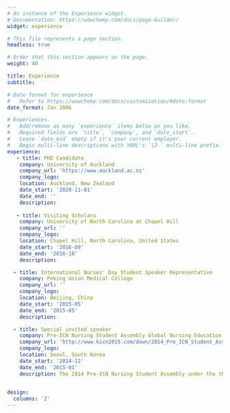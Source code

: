 ```yaml
---
# An instance of the Experience widget.
# Documentation: https://wowchemy.com/docs/page-builder/
widget: experience

# This file represents a page section.
headless: true

# Order that this section appears on the page.
weight: 40

title: Experience
subtitle:

# Date format for experience
#   Refer to https://wowchemy.com/docs/customization/#date-format
date_format: Jan 2006

# Experiences.
#   Add/remove as many `experience` items below as you like.
#   Required fields are `title`, `company`, and `date_start`.
#   Leave `date_end` empty if it's your current employer.
#   Begin multi-line descriptions with YAML's `|2-` multi-line prefix.
experience:
   - title: PHD Candidate
    company: University of Auckland
    company_url: 'https://www.auckland.ac.nz'
    company_logo: 
    location: Auckland, New Zealand
    date_start: '2020-11-01'
    date_end: ''
    description: 
  
   - title: Visiting Scholars
    company: University of North Carolina at Chapel Hill
    company_url: ''
    company_logo: 
    location: Chapel Hill, North Carolina, United States
    date_start: '2016-09'
    date_end: '2016-10'
    description: 

  - title: International Nurses' Day Student Speaker Representative
    company: Peking Union Medical College
    company_url: ''
    company_logo: 
    location: Beijing, China
    date_start: '2015-05'
    date_end: '2015-05'
    description: 

  - title: Special invited speaker
    company: Pre-ICN Nursing Student Assembly Global Nursing Education - Challenges for Change
    company_url: 'http://www.kicn2015.com/down/2014_Pre_ICN_Student_Assembly.pdf'
    company_logo: 
    location: Seoul, South Korea
    date_start: '2014-12'
    date_end: '2015-01'
    description: The 2014 Pre-ICN Nursing Student Assembly under the theme of Global Nursing Education-Challenges for Change was preliminarily held in order to host ICN Nursing Student Assembly successfully on June, 2015. I was honored to be invited to give an oral presentation as a representative of Chinese students.The topics of the presentation focused on Chinese nursing education system with relation to curriculum, National Licensure Examination for Registered Nurse, faculty ratio, and so on. 
        

design:
  columns: '2'
---
```

